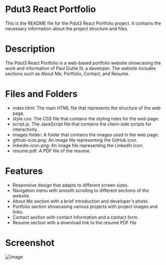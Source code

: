 # Pdut3 React Portfolio
This is the README file for the Pdut3 React Portfolio project. It contains the necessary information about the project structure and files.

# Description
The Pdut3 React Portfolio is a web-based portfolio website showcasing the work and information of Paul Dutile III, a developer. The website includes sections such as About Me, Portfolio, Contact, and Resume.

# Files and Folders
* index.html: The main HTML file that represents the structure of the web page.
* style.css: The CSS file that contains the styling rules for the web page.
* script.js: The JavaScript file that contains the client-side scripts for interactivity.
* images folder: A folder that contains the images used in the web page.
* github-icon.png: An image file representing the GitHub icon.
* linkedin-icon.png: An image file representing the LinkedIn icon.
* resume.pdf: A PDF file of the resume.

# Features
* Responsive design that adapts to different screen sizes.
* Navigation menu with smooth scrolling to different sections of the website.
* About Me section with a brief introduction and developer's photo.
* Portfolio section showcasing various projects with project images and links.
* Contact section with contact information and a contact form.
* Resume section with a download link to the resume PDF file

# Screenshot
![image](https://github.com/Pdut3/Pdut3-React/assets/115908348/b55e418c-346a-4936-a91b-1bfcd66579bd)
